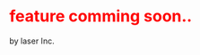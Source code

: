 # <title>Placeholder</title>
# <span style="color: red">feature comming soon..</span>
by laser Inc.
